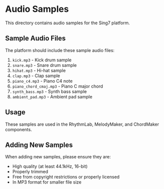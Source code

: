 # Audio Samples

This directory contains audio samples for the Sing7 platform.

## Sample Audio Files

The platform should include these sample audio files:

1. `kick.mp3` - Kick drum sample
2. `snare.mp3` - Snare drum sample
3. `hihat.mp3` - Hi-hat sample
4. `clap.mp3` - Clap sample
5. `piano_c4.mp3` - Piano C4 note
6. `piano_chord_cmaj.mp3` - Piano C major chord
7. `synth_bass.mp3` - Synth bass sample
8. `ambient_pad.mp3` - Ambient pad sample

## Usage

These samples are used in the RhythmLab, MelodyMaker, and ChordMaker components. 

## Adding New Samples

When adding new samples, please ensure they are:
- High quality (at least 44.1kHz, 16-bit)
- Properly trimmed
- Free from copyright restrictions or properly licensed
- In MP3 format for smaller file size 